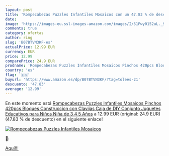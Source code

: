 ```yaml
---
layout: post
title: 'Rompecabezas Puzzles Infantiles Mosaicos con un 47.83 % de descuento'
date: 
image: 'https://images-eu.ssl-images-amazon.com/images/I/51Pwy0152uL._SL200_.jpg'
comments: true
category: ofertas
author: ring
slug: 'B07BTVN3KF-es'
actualPrice: 12.99 EUR
currency: EUR
price: 12.99
comparePrice: 24.9 EUR
prodname: 'Rompecabezas Puzzles Infantiles Mosaicos Pinchos 420pcs Bloques Construccion con Clavijas Caja de DIY Conjunto Juguetes Educativos para Niños Niña de 3 4 5 Años'
country: 'es'
flag: '🇪🇸'
buyurl: 'https://www.amazon.es/dp/B07BTVN3KF/?tag=tolees-21'
descuento: '47.83'
average: '12.99'
---
```


En este momento está [Rompecabezas Puzzles Infantiles Mosaicos Pinchos 420pcs Bloques Construccion con Clavijas Caja de DIY Conjunto Juguetes Educativos para Niños Niña de 3 4 5 Años](https://www.amazon.es/dp/B07BTVN3KF/?tag=tolees-21) a 12.99 EUR (original: 24.9 EUR) (47.83 %  de descuento) en el siguiente enlace!

[![Rompecabezas Puzzles Infantiles Mosaicos](https://images-eu.ssl-images-amazon.com/images/I/51Pwy0152uL._SL200_.jpg)](https://www.amazon.es/dp/B07BTVN3KF/?tag=tolees-21)

🔎:


[Aquí!!!](https://www.amazon.es/dp/B07BTVN3KF/?tag=tolees-21)
